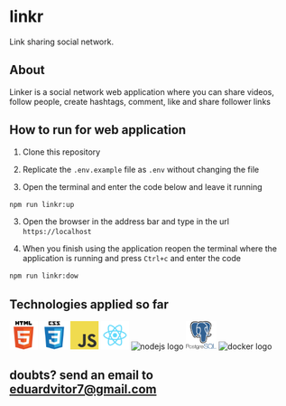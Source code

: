 # linkr

Link sharing social network.

## About

Linker is a social network web application where you can share videos, follow people, create hashtags, comment, like and share follower links

## How to run for web application

1. Clone this repository

2. Replicate the `.env.example` file as `.env` without changing the file

3. Open the terminal and enter the code below and leave it running
```bash
npm run linkr:up
```

3. Open the browser in the address bar and type in the url `https://localhost`

4. When you finish using the application reopen the terminal where the application is running and press `Ctrl+c` and enter the code

```bash
npm run linkr:dow
```


## Technologies applied so far
<div>
<img height="50" src="https://raw.githubusercontent.com/github/explore/80688e429a7d4ef2fca1e82350fe8e3517d3494d/topics/html/html.png" >
<img height="50" src="https://raw.githubusercontent.com/github/explore/80688e429a7d4ef2fca1e82350fe8e3517d3494d/topics/css/css.png">
<img height="50" src="https://raw.githubusercontent.com/github/explore/80688e429a7d4ef2fca1e82350fe8e3517d3494d/topics/javascript/javascript.png">
<img height="50" src="https://raw.githubusercontent.com/github/explore/80688e429a7d4ef2fca1e82350fe8e3517d3494d/topics/react/react.png" >
<img height="50" src="https://cdn.jsdelivr.net/gh/devicons/devicon/icons/nodejs/nodejs-original.svg" alt="nodejs logo">
<img height="50" src="https://raw.githubusercontent.com/docker-library/docs/01c12653951b2fe592c1f93a13b4e289ada0e3a1/postgres/logo.png" >
<img height="50" src="https://cdn.jsdelivr.net/gh/devicons/devicon/icons/docker/docker-original.svg" alt="docker logo">
</div>

## doubts? send an email to eduardvitor7@gmail.com
